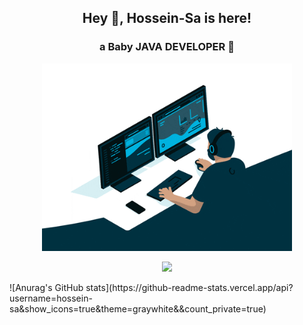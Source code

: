 <h2 title="hey there" align="center"> Hey 👋, Hossein-Sa is here!</h2>
<h3 align="center"> a Baby<b > JAVA </b> DEVELOPER 👶</h3>

<div id="header" align="center">
<img src="hossein-sa-animation.gif" width=400 />
</div>
<p align="center">
    <img src="https://skillicons.dev/icons?i=java,spring,hibernate,maven,postgres,mongodb,html,css,js,bootstrap,git,docker,idea,linux" />
</p>
![Anurag's GitHub stats](https://github-readme-stats.vercel.app/api?username=hossein-sa&show_icons=true&theme=graywhite&&count_private=true)
